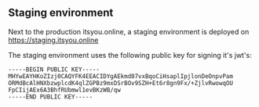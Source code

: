 ## Staging environment

Next to the production itsyou.online, a staging environment is deployed on https://staging.itsyou.online

The staging environment uses the following public key for signing it's jwt's:

```
-----BEGIN PUBLIC KEY-----
MHYwEAYHKoZIzj0CAQYFK4EEACIDYgAEkmd07vxBqoCiHsaplIpjlonDeOnpvPam
ORMdBcAlHNXbzwplcdK4qlZGPBz9mxDSrBOv9SZH+Et6r8gn9Fx/+ZjlvRwowqOU
FpCIijAEx6A3BhfRUbmwl1evBKzWB/qw
-----END PUBLIC KEY-----
```
